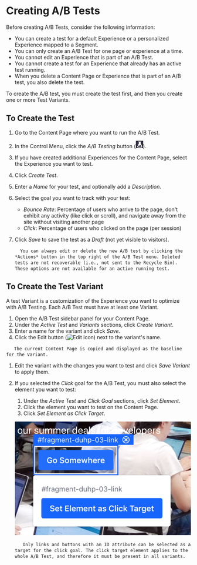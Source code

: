 # Creating A/B Tests

Before creating A/B Tests, consider the following information:	

- You can create a test for a default Experience or a personalized Experience mapped to a Segment.
- You can only create an A/B Test for one page or experience at a time.
- You cannot edit an Experience that is part of an A/B Test.
- You cannot create a test for an Experience that already has an active test running.	
- When you delete a Content Page or Experience that is part of an A/B test, you also delete the test.	

To create the A/B test, you must create the test first, and then you create one or more Test Variants.

## To Create the Test

1. Go to the Content Page where you want to run the A/B Test.
1. In the Control Menu, click the *A/B Testing* button (![A/B Test icon](../../../images/icon-ab-testing.png)).
1. If you have created additional Experiences for the Content Page, select the Experience you want to test.
1. Click *Create Test*.
1. Enter a *Name* for your test, and optionally add a *Description*.
1. Select the goal you want to track with your test:

   - *Bounce Rate*: Percentage of users who arrive to the page, don't exhibit any activity (like click or scroll), and navigate away from the site without visiting another page
   - *Click*: Percentage of users who clicked on the page (per session)

1. Click *Save* to save the test as a *Draft* (not yet visible to visitors).

    ```note::
      You can always edit or delete the new A/B test by clicking the *Actions* button in the top right of the A/B Test menu. Deleted tests are not recoverable (i.e., not sent to the Recycle Bin). These options are not available for an active running test.
    ```

## To Create the Test Variant

A test Variant is a customization of the Experience you want to optimize with A/B Testing. Each A/B Test must have at least one Variant.

1. Open the A/B Test sidebar panel for your Content Page.
1. Under the *Active Test* and *Variants* sections, click *Create Variant*.
1. Enter a name for the variant and click *Save*.
1. Click the Edit button (![Edit icon](../../../images/icon-edit.png)) next to the variant's name.

```note::
   The current Content Page is copied and displayed as the baseline for the Variant.
```

1. Edit the variant with the changes you want to test and click *Save Variant* to apply them.
1. If you selected the *Click* goal for the A/B Test, you must also select the element you want to test:
    1. Under the *Active Test* and *Click Goal* sections, click *Set Element*.
    1. Click the element you want to test on the Content Page.
    1. Click *Set Element as Click Target*.

    ![Click the Set Element as Click Target button to select it.](./creating-ab-tests/images/01.png)

    ```note::
       Only links and buttons with an ID attribute can be selected as a target for the click goal. The click target element applies to the whole A/B Test, and therefore it must be present in all variants.
    ```